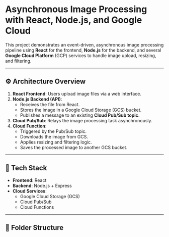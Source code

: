 # Asynchronous Image Processing with React, Node.js, and Google Cloud

This project demonstrates an event-driven, asynchronous image processing pipeline using **React** for the frontend, **Node.js** for the backend, and several **Google Cloud Platform** (GCP) services to handle image upload, resizing, and filtering.

---

## ⚙️ Architecture Overview

1. **React Frontend**: Users upload image files via a web interface.
2. **Node.js Backend (API)**: 
   - Receives the file from React.
   - Stores the image in a Google Cloud Storage (GCS) bucket.
   - Publishes a message to an existing **Cloud Pub/Sub topic**.
3. **Cloud Pub/Sub**: Relays the image processing task asynchronously.
4. **Cloud Function**:
   - Triggered by the Pub/Sub topic.
   - Downloads the image from GCS.
   - Applies resizing and filtering logic.
   - Saves the processed image to another GCS bucket.

---

## 🧱 Tech Stack

- **Frontend**: React
- **Backend**: Node.js + Express
- **Cloud Services**:
  - Google Cloud Storage (GCS)
  - Cloud Pub/Sub
  - Cloud Functions

---

## 📁 Folder Structure

